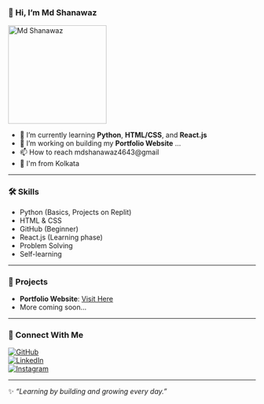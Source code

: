 
### 👋 Hi, I’m Md Shanawaz

<img src="https://i.imgur.com/abc123.jpg" width="200" alt="Md Shanawaz" />

- 🌱 I’m currently learning **Python**, **HTML/CSS**, and **React.js**
- 🔭 I’m working on building my **Portfolio Website**
...
- 📫 How to reach mdshanawaz4643@gmail
- 📍 I'm from Kolkata
---

### 🛠️ Skills
- Python (Basics, Projects on Replit)
- HTML & CSS
- GitHub (Beginner)
- React.js (Learning phase)
- Problem Solving
- Self-learning

---

### 📌 Projects
- **Portfolio Website**: [Visit Here](https://replit.com/@MDSHANAWAZ4643/ProfileShowcase)
- More coming soon...

---

### 🔗 Connect With Me
[![GitHub](https://img.shields.io/badge/GitHub-000?style=for-the-badge&logo=github)](https://github.com/mdshanawazansari417)  
[![LinkedIn](https://img.shields.io/badge/LinkedIn-0A66C2?style=for-the-badge&logo=linkedin&logoColor=white)](https://www.linkedin.com/in/md-shahnawaz-ansari-299956206)  
[![Instagram](https://img.shields.io/badge/Instagram-E4405F?style=for-the-badge&logo=instagram&logoColor=white)](https://www.instagram.com/shahnawazansari.in?igsh=MXd1bDEzcWN6ZWFrZg==)

---

✨ *“Learning by building and growing every day.”*